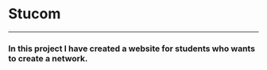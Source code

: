 # Stucom
----------------------------------------------------------------
### In this project I have created a website for students who wants to create a network.
